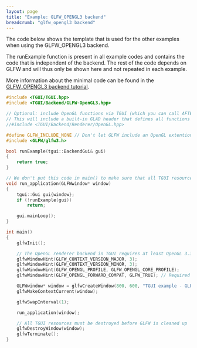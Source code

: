 ```yaml
---
layout: page
title: "Example: GLFW_OPENGL3 backend"
breadcrumb: "glfw_opengl3 backend"
---
```


The code below shows the template that is used for the other examples when using the GLFW\_OPENGL3 backend.

The runExample function is present in all example codes and contains the code that is independent of the backend. The rest of the code depends on GLFW and will thus only be shown here and not repeated in each example.

More information about the minimal code can be found in the [GLFW_OPENGL3 backend tutorial](/tutorials/0.10/backend-glfw-opengl3/).

``` c++
#include <TGUI/TGUI.hpp>
#include <TGUI/Backend/GLFW-OpenGL3.hpp>

// Optional: include OpenGL functions via TGUI (which you can call AFTER creating the Gui object)
// This will include a built-in GLAD header that defines all functions that exist in OpenGL 4.6 (and GLES 3.2)
//#include <TGUI/Backend/Renderer/OpenGL.hpp>

#define GLFW_INCLUDE_NONE // Don't let GLFW include an OpenGL extention loader
#include <GLFW/glfw3.h>

bool runExample(tgui::BackendGui& gui)
{
    return true;
}

// We don't put this code in main() to make sure that all TGUI resources are destroyed before destroying GLFW
void run_application(GLFWwindow* window)
{
    tgui::Gui gui{window};
    if (!runExample(gui))
        return;

    gui.mainLoop();
}

int main()
{
    glfwInit();

    // The OpenGL renderer backend in TGUI requires at least OpenGL 3.3
    glfwWindowHint(GLFW_CONTEXT_VERSION_MAJOR, 3);
    glfwWindowHint(GLFW_CONTEXT_VERSION_MINOR, 3);
    glfwWindowHint(GLFW_OPENGL_PROFILE, GLFW_OPENGL_CORE_PROFILE);
    glfwWindowHint(GLFW_OPENGL_FORWARD_COMPAT, GLFW_TRUE); // Required for macOS

    GLFWwindow* window = glfwCreateWindow(800, 600, "TGUI example - GLFW_OPENGL3 backend", NULL, NULL);
    glfwMakeContextCurrent(window);

    glfwSwapInterval(1);

    run_application(window);

    // All TGUI resources must be destroyed before GLFW is cleaned up
    glfwDestroyWindow(window);
    glfwTerminate();
}
```
